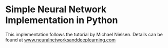 # Simple Neural Network Implementation in Python

This implementation follows the tutorial by Michael Nielsen.
Details can be found at www.neuralnetworksanddeeplearning.com
